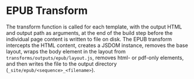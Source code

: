 # EPUB Transform

The transform function is called for each template, with the output HTML and output path as arguments, at the end of the build step before the individual page content is written to file on disk. The EPUB transform intercepts the HTML content, creates a JSDOM instance, removes the base layout, wraps the body element in the layout from `transforms/outputs/epub/layout.js`, removes html- or pdf-only elements, and then writes the file to the output directory (`_site/epub/<sequence>_<filename>`).
